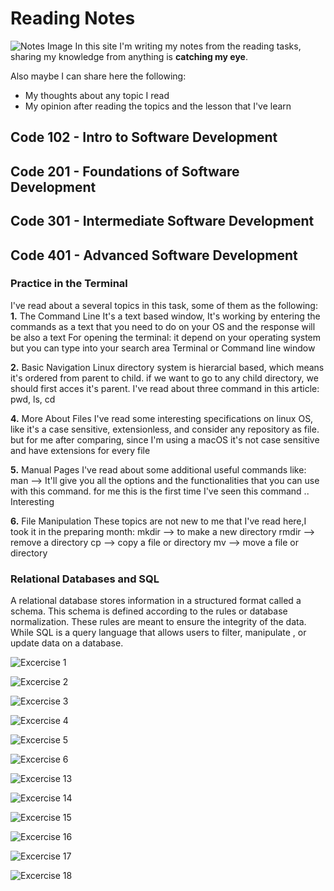 # Reading Notes
![Notes Image](https://www.kibrispdr.org/dwn/4/post-it-note-png.jpg)
In this site I'm writing my notes from the reading tasks, sharing my knowledge from anything is **catching my eye**.

Also maybe I can share here the following:
- My thoughts about any topic I read
- My opinion after reading the topics and the lesson that I've learn

## Code 102 - Intro to Software Development
## Code 201 - Foundations of Software Development
## Code 301 - Intermediate Software Development
## Code 401 - Advanced Software Development

### Practice in the Terminal
I've read about a several topics in this task, some of them as the following:
**1.** The Command Line
It's a text based window, It's working by entering the commands as a text that you need to do on your OS and the response will be also a text
For opening the terminal: it depend on your operating system but you can type into your search area Terminal or Command line window

**2.** Basic Navigation
Linux directory system is hierarcial based, which means it's ordered from parent to child. if we want to go to any child directory, we should first acces it's parent. I've read about three command in this article: pwd, ls, cd

**4.** More About Files
I've read some interesting specifications on linux OS, like it's a case sensitive, extensionless, and consider any repository as file.
but for me after comparing, since I'm using a macOS it's not case sensitive and have extensions for every file

**5.** Manual Pages
I've read about some additional useful commands like: man <command> --> It'll give you all the options and the functionalities that you can use with this command. for me this is the first time I've seen this command .. Interesting 

**6.** File Manipulation
These topics are not new to me that I've read here,I took it in the preparing month:
mkdir --> to make a new directory
rmdir --> remove a directory
cp --> copy a file or directory
mv --> move a file or directory

### Relational Databases and SQL
A relational database stores information in a structured format called a schema. This schema is defined according to the rules or database normalization. These rules are meant to ensure the integrity of the data. 
While SQL is a query language that allows users to filter, manipulate , or update data on a database.

![Excercise 1](SQL/1.png)

![Excercise 2](SQL/2.png)

![Excercise 3](SQL/3.png)

![Excercise 4](SQL/4.png)

![Excercise 5](SQL/5.png)

![Excercise 6](SQL/6.png)

![Excercise 13](SQL/13.png)

![Excercise 14](SQL/14.png)

![Excercise 15](SQL/15.png)

![Excercise 16](SQL/16.png)

![Excercise 17](SQL/17.png)

![Excercise 18](SQL/18.png)



